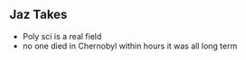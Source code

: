 ## Jaz Takes
- Poly sci is a real field
- no one died in Chernobyl within hours it was all long term
